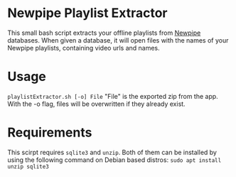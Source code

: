 # Newpipe Playlist Extractor
This small bash script extracts your offline playlists from [Newpipe](https://github.com/TeamNewPipe/NewPipe "Newpipe Github Page") databases.
When given a database, it will open files with the names of your Newpipe playlists, containing video urls and names.

# Usage
`playlistExtractor.sh [-o] File`
"File" is the exported zip from the app.
With the -o flag, files will be overwritten if they already exist.

# Requirements
This scirpt requires `sqlite3` and `unzip`.
Both of them can be installed by using the following command on Debian based distros:
`sudo apt install unzip sqlite3`

